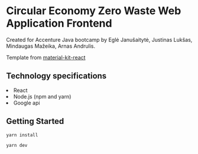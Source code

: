 # Circular Economy Zero Waste Web Application Frontend
<div>
<p>Created for Accenture Java bootcamp by Eglė Janušaitytė, Justinas Lukšas, Mindaugas Mažeika, Arnas Andrulis.</p>
<p>Template from <a href="https://github.com/minimal-ui-kit/material-kit-react">material-kit-react</a></p>

<h2>Technology specifications</h2>
<li>React</li>
<li>Node.js (npm and yarn)</li>
<li>Google api</li>

<h2>Getting Started</h2>

```
yarn install
```

```
yarn dev
```
